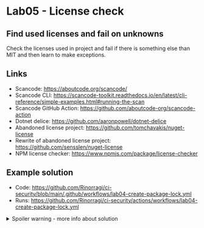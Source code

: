# Lab05 - License check

## Find used licenses and fail on unknowns

Check the licenses used in project and fail if there is something else than MIT and then learn to make exceptions.

## Links

- Scancode: <https://aboutcode.org/scancode/>
- Scancode CLI: <https://scancode-toolkit.readthedocs.io/en/latest/cli-reference/simple-examples.html#running-the-scan>
- Scancode GitHub Action: <https://github.com/aboutcode-org/scancode-action>
- Dotnet delice: <https://github.com/aaronpowell/dotnet-delice>
- Abandoned license project: <https://github.com/tomchavakis/nuget-license>
- Rewrite of abandoned license project: <https://github.com/sensslen/nuget-license>
- NPM license checker: <https://www.npmjs.com/package/license-checker>

## Example solution

- Code: <https://github.com/Rinorragi/ci-security/blob/main/.github/workflows/lab04-create-package-lock.yml>
- Runs: <https://github.com/Rinorragi/ci-security/actions/workflows/lab04-create-package-lock.yml>

<details>
  <summary>Spoiler warning - more info about solution</summary>
  
### .NET licenses

.NET does not natively provide you information from license about packages with `dotnet list package --include-transitive` which is really unfortunate. But you can achieve it natively with few different ways.

#### Local option

1. Use `dotnet nuget locals -l global-packages` to find where Nugets are being stored
1. Match your packages with that folder and lowercase package id with correct version and the right .nuspec file.
1. Grab the license information from nuspec file

#### Online option

1. Match your packages with NuGet API with following syntax `https://api.nuget.org/v3-flatcontainer/<package id>/<package version>/<package id>.nuspec` e.g. `https://api.nuget.org/v3-flatcontainer/system.text.json/9.0.0/system.text.json.nuspec`
1. Grab the license field from json

</details>
